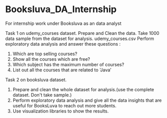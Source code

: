 # Booksluva_DA_Internship
For internship work under Booksluva as an data analyst

Task 1 on udemy_courses dataset.
Prepare and Clean the data. Take 1000 data sample from the dataset for analysis. udemy_courses.csv
Perform exploratory data analysis and answer these questions :
1. Which are top selling courses?
2. Show all the courses which are free?
3. Which subject has the maximum number of courses?
4. List out all the courses that are related to 'Java’

Task 2 on booksluva dataset.
1.   Prepare and clean the whole dataset for analysis.(use the complete dataset. Don't take sample.)
2.   Perform exploratory data analysis and give all the data insights that are useful for BooksLuva to reach out more students.
3.   Use visualization libraries to show the results.
